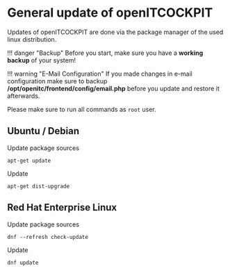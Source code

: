 # General update of openITCOCKPIT

Updates of openITCOCKPIT are done via the package manager of the used linux distribution.

!!! danger "Backup"
    Before you start, make sure you have a **working backup** of your system!

!!! warning "E-Mail Configuration"
    If you made changes in e-mail configuration make sure to backup **/opt/openitc/frontend/config/email.php** before you update and restore it afterwards.

Please make sure to run all commands as `root` user.

## Ubuntu / Debian

Update package sources
```
apt-get update
```

Update
```
apt-get dist-upgrade
```


## Red Hat Enterprise Linux

Update package sources
```
dnf --refresh check-update
```

Update
```
dnf update
```
